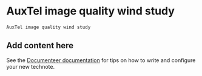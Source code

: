 # AuxTel image quality wind study

```{abstract}
AuxTel image quality wind study
```

## Add content here

See the [Documenteer documentation](https://documenteer.lsst.io/technotes/index.html) for tips on how to write and configure your new technote.

